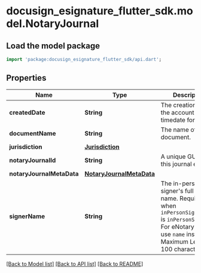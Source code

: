 # docusign_esignature_flutter_sdk.model.NotaryJournal

## Load the model package
```dart
import 'package:docusign_esignature_flutter_sdk/api.dart';
```

## Properties
Name | Type | Description | Notes
------------ | ------------- | ------------- | -------------
**createdDate** | **String** | The creation date of the account in UTC timedate format. | [optional] 
**documentName** | **String** | The name of the document. | [optional] 
**jurisdiction** | [**Jurisdiction**](Jurisdiction.md) |  | [optional] 
**notaryJournalId** | **String** | A unique GUID for this journal entry. | [optional] 
**notaryJournalMetaData** | [**NotaryJournalMetaData**](NotaryJournalMetaData.md) |  | [optional] 
**signerName** | **String** | The in-person signer's full legal name.  Required when `inPersonSigningType` is `inPersonSigner`. For eNotary flow, use `name` instead.  Maximum Length: 100 characters.  | [optional] 

[[Back to Model list]](../README.md#documentation-for-models) [[Back to API list]](../README.md#documentation-for-api-endpoints) [[Back to README]](../README.md)


